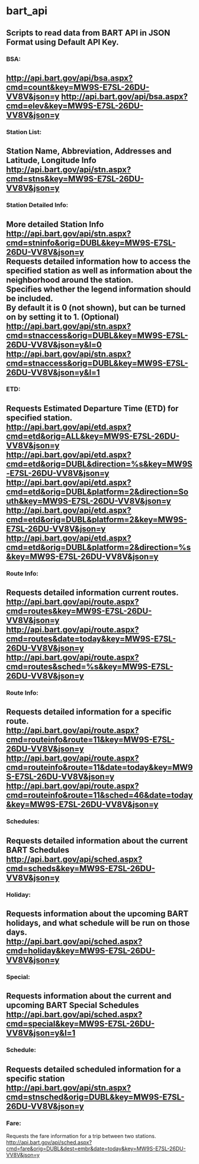 # bart_api
Scripts to read data from BART API in JSON Format using Default API Key.
---
### BSA:
http://api.bart.gov/api/bsa.aspx?cmd=count&key=MW9S-E7SL-26DU-VV8V&json=y
http://api.bart.gov/api/bsa.aspx?cmd=elev&key=MW9S-E7SL-26DU-VV8V&json=y
---
### Station List:
Station Name, Abbreviation, Addresses and Latitude, Longitude Info
http://api.bart.gov/api/stn.aspx?cmd=stns&key=MW9S-E7SL-26DU-VV8V&json=y
---
### Station Detailed Info:
More detailed Station Info  
http://api.bart.gov/api/stn.aspx?cmd=stninfo&orig=DUBL&key=MW9S-E7SL-26DU-VV8V&json=y  
Requests detailed information how to access the specified station as well as information about the neighborhood around the station.  
Specifies whether the legend information should be included.  
By default it is 0 (not shown), but can be turned on by setting it to 1. (Optional)  
http://api.bart.gov/api/stn.aspx?cmd=stnaccess&orig=DUBL&key=MW9S-E7SL-26DU-VV8V&json=y&l=0  
http://api.bart.gov/api/stn.aspx?cmd=stnaccess&orig=DUBL&key=MW9S-E7SL-26DU-VV8V&json=y&l=1  
---
### ETD:
Requests Estimated Departure Time (ETD) for specified station.  
http://api.bart.gov/api/etd.aspx?cmd=etd&orig=ALL&key=MW9S-E7SL-26DU-VV8V&json=y  
http://api.bart.gov/api/etd.aspx?cmd=etd&orig=DUBL&direction=%s&key=MW9S-E7SL-26DU-VV8V&json=y  
http://api.bart.gov/api/etd.aspx?cmd=etd&orig=DUBL&platform=2&direction=South&key=MW9S-E7SL-26DU-VV8V&json=y  
http://api.bart.gov/api/etd.aspx?cmd=etd&orig=DUBL&platform=2&key=MW9S-E7SL-26DU-VV8V&json=y  
http://api.bart.gov/api/etd.aspx?cmd=etd&orig=DUBL&platform=2&direction=%s&key=MW9S-E7SL-26DU-VV8V&json=y  
---
### Route Info:
Requests detailed information current routes.  
http://api.bart.gov/api/route.aspx?cmd=routes&key=MW9S-E7SL-26DU-VV8V&json=y  
http://api.bart.gov/api/route.aspx?cmd=routes&date=today&key=MW9S-E7SL-26DU-VV8V&json=y  
http://api.bart.gov/api/route.aspx?cmd=routes&sched=%s&key=MW9S-E7SL-26DU-VV8V&json=y  
---
### Route Info:
Requests detailed information for a specific route.  
http://api.bart.gov/api/route.aspx?cmd=routeinfo&route=11&key=MW9S-E7SL-26DU-VV8V&json=y  
http://api.bart.gov/api/route.aspx?cmd=routeinfo&route=11&date=today&key=MW9S-E7SL-26DU-VV8V&json=y  
http://api.bart.gov/api/route.aspx?cmd=routeinfo&route=11&sched=46&date=today&key=MW9S-E7SL-26DU-VV8V&json=y  
---
### Schedules:
Requests detailed information about the current BART Schedules  
http://api.bart.gov/api/sched.aspx?cmd=scheds&key=MW9S-E7SL-26DU-VV8V&json=y  
---
### Holiday:
Requests information about the upcoming BART holidays, and what schedule will be run on those days.  
http://api.bart.gov/api/sched.aspx?cmd=holiday&key=MW9S-E7SL-26DU-VV8V&json=y  
---
### Special:
Requests information about the current and upcoming BART Special Schedules  
http://api.bart.gov/api/sched.aspx?cmd=special&key=MW9S-E7SL-26DU-VV8V&json=y&l=1  
---
### Schedule:
Requests detailed scheduled information for a specific station  
http://api.bart.gov/api/stn.aspx?cmd=stnsched&orig=DUBL&key=MW9S-E7SL-26DU-VV8V&json=y  
---
### Fare:
Requests the fare information for a trip between two stations.  
http://api.bart.gov/api/sched.aspx?cmd=fare&orig=DUBL&dest=embr&date=today&key=MW9S-E7SL-26DU-VV8V&json=y
